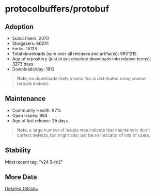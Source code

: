# protocolbuffers/protobuf

## Adoption

- Subscribers: 2070
- Stargazers: 60241
- Forks: 15123
- Total downloads (sum over all releases and artifacts): 5931215
- Age of repository (just to put absolute downloads into relative terms): 3273 days
- Downloads/day: 1812

> Note, no downloads likely means this is distributed using source tarballs instead.

## Maintenance

- Community Health: 87%
- Open issues: 984
- Age of last release: 25 days

> Note, a large number of issues may indicate that maintainers don't correct defects, but might also
> just be an indicator of lots of users.

## Stability

Most recent tag: "v24.0-rc2"

## More Data

[Detailed Gitstats](/bazel-catalog/gitstats/protocolbuffers/protobuf)


